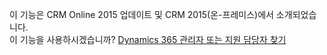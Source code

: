 이 기능은 CRM Online 2015 업데이트 및 CRM 2015(온-프레미스)에서 소개되었습니다.   
 이 기능을 사용하시겠습니까? [Dynamics 365 관리자 또는 지원 담당자 찾기](../basics/find-administrator-support.md)
